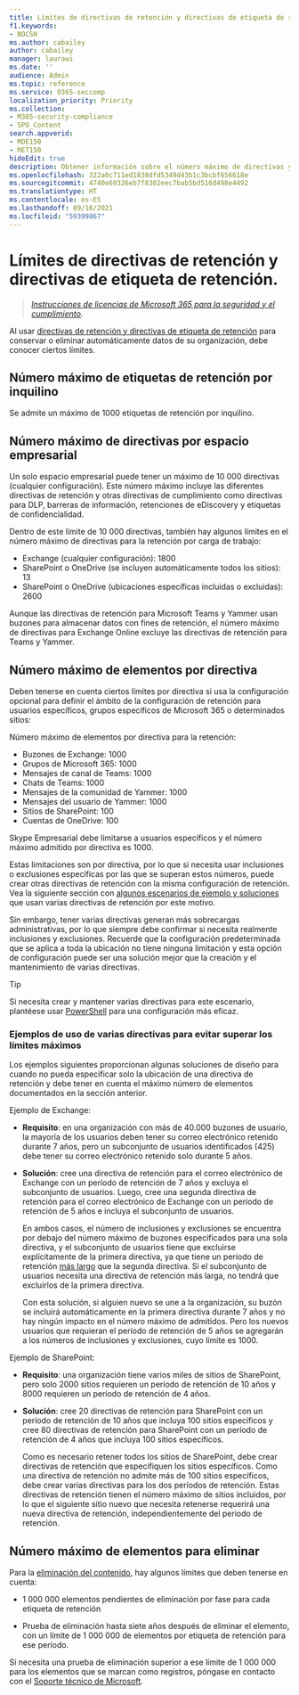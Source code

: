 ```yaml
---
title: Límites de directivas de retención y directivas de etiqueta de retención.
f1.keywords:
- NOCSH
ms.author: cabailey
author: cabailey
manager: laurawi
ms.date: ''
audience: Admin
ms.topic: reference
ms.service: O365-seccomp
localization_priority: Priority
ms.collection:
- M365-security-compliance
- SPO_Content
search.appverid:
- MOE150
- MET150
hideEdit: true
description: Obtener información sobre el número máximo de directivas y elementos por directiva para directivas de retención y directivas de etiquetas de retención
ms.openlocfilehash: 322a0c711ed1838dfd5349d43b1c3bcbf656618e
ms.sourcegitcommit: 4740e69326eb7f8302eec7bab5bd516d498e4492
ms.translationtype: HT
ms.contentlocale: es-ES
ms.lasthandoff: 09/16/2021
ms.locfileid: "59399867"
---
```

# <a name="limits-for-retention-policies-and-retention-label-policies"></a>Límites de directivas de retención y directivas de etiqueta de retención.

>*[Instrucciones de licencias de Microsoft 365 para la seguridad y el cumplimiento](/office365/servicedescriptions/microsoft-365-service-descriptions/microsoft-365-tenantlevel-services-licensing-guidance/microsoft-365-security-compliance-licensing-guidance).*

Al usar [directivas de retención y directivas de etiqueta de retención](retention.md#retention-policies-and-retention-labels) para conservar o eliminar automáticamente datos de su organización, debe conocer ciertos límites.

## <a name="maximum-number-of-retention-labels-per-tenant"></a>Número máximo de etiquetas de retención por inquilino

Se admite un máximo de 1000 etiquetas de retención por inquilino.

## <a name="maximum-number-of-policies-per-tenant"></a>Número máximo de directivas por espacio empresarial

Un solo espacio empresarial puede tener un máximo de 10 000 directivas (cualquier configuración). Este número máximo incluye las diferentes directivas de retención y otras directivas de cumplimiento como directivas para DLP, barreras de información, retenciones de eDiscovery y etiquetas de confidencialidad.

Dentro de este límite de 10 000 directivas, también hay algunos límites en el número máximo de directivas para la retención por carga de trabajo:

- Exchange (cualquier configuración): 1800
- SharePoint o OneDrive (se incluyen automáticamente todos los sitios): 13
- SharePoint o OneDrive (ubicaciones específicas incluidas o excluidas): 2600

Aunque las directivas de retención para Microsoft Teams y Yammer usan buzones para almacenar datos con fines de retención, el número máximo de directivas para Exchange Online excluye las directivas de retención para Teams y Yammer.

## <a name="maximum-number-of-items-per-policy"></a>Número máximo de elementos por directiva

Deben tenerse en cuenta ciertos límites por directiva si usa la configuración opcional para definir el ámbito de la configuración de retención para usuarios específicos, grupos específicos de Microsoft 365 o determinados sitios: 

Número máximo de elementos por directiva para la retención:

- Buzones de Exchange: 1000
- Grupos de Microsoft 365: 1000
- Mensajes de canal de Teams: 1000
- Chats de Teams: 1000
- Mensajes de la comunidad de Yammer: 1000
- Mensajes del usuario de Yammer: 1000
- Sitios de SharePoint: 100
- Cuentas de OneDrive: 100

Skype Empresarial debe limitarse a usuarios específicos y el número máximo admitido por directiva es 1000.

Estas limitaciones son por directiva, por lo que si necesita usar inclusiones o exclusiones específicas por las que se superan estos números, puede crear otras directivas de retención con la misma configuración de retención. Vea la siguiente sección con [algunos escenarios de ejemplo y soluciones](#examples-of-using-multiple-policies-to-avoid-exceeding-maximum-numbers) que usan varias directivas de retención por este motivo.

Sin embargo, tener varias directivas generan más sobrecargas administrativas, por lo que siempre debe confirmar si necesita realmente inclusiones y exclusiones. Recuerde que la configuración predeterminada que se aplica a toda la ubicación no tiene ninguna limitación y esta opción de configuración puede ser una solución mejor que la creación y el mantenimiento de varias directivas.

> [!TIP]
> Si necesita crear y mantener varias directivas para este escenario, plantéese usar [PowerShell](retention.md#powershell-cmdlets-for-retention-policies-and-retention-labels) para una configuración más eficaz.

### <a name="examples-of-using-multiple-policies-to-avoid-exceeding-maximum-numbers"></a>Ejemplos de uso de varias directivas para evitar superar los límites máximos

Los ejemplos siguientes proporcionan algunas soluciones de diseño para cuando no pueda especificar solo la ubicación de una directiva de retención y debe tener en cuenta el máximo número de elementos documentados en la sección anterior.

Ejemplo de Exchange:

- **Requisito**: en una organización con más de 40.000 buzones de usuario, la mayoría de los usuarios deben tener su correo electrónico retenido durante 7 años, pero un subconjunto de usuarios identificados (425) debe tener su correo electrónico retenido solo durante 5 años.

- **Solución**: cree una directiva de retención para el correo electrónico de Exchange con un período de retención de 7 años y excluya el subconjunto de usuarios. Luego, cree una segunda directiva de retención para el correo electrónico de Exchange con un período de retención de 5 años e incluya el subconjunto de usuarios. 
    
    En ambos casos, el número de inclusiones y exclusiones se encuentra por debajo del número máximo de buzones especificados para una sola directiva, y el subconjunto de usuarios tiene que excluirse explícitamente de la primera directiva, ya que tiene un período de retención [más largo](retention.md#the-principles-of-retention-or-what-takes-precedence) que la segunda directiva. Si el subconjunto de usuarios necesita una directiva de retención más larga, no tendrá que excluirlos de la primera directiva.
     
    Con esta solución, si alguien nuevo se une a la organización, su buzón se incluirá automáticamente en la primera directiva durante 7 años y no hay ningún impacto en el número máximo de admitidos. Pero los nuevos usuarios que requieran el período de retención de 5 años se agregarán a los números de inclusiones y exclusiones, cuyo límite es 1000.

Ejemplo de SharePoint:

- **Requisito**: una organización tiene varios miles de sitios de SharePoint, pero solo 2000 sitios requieren un período de retención de 10 años y 8000 requieren un período de retención de 4 años.

- **Solución**: cree 20 directivas de retención para SharePoint con un período de retención de 10 años que incluya 100 sitios específicos y cree 80 directivas de retención para SharePoint con un período de retención de 4 años que incluya 100 sitios específicos.
    
    Como es necesario retener todos los sitios de SharePoint, debe crear directivas de retención que especifiquen los sitios específicos. Como una directiva de retención no admite más de 100 sitios específicos, debe crear varias directivas para los dos períodos de retención. Estas directivas de retención tienen el número máximo de sitios incluidos, por lo que el siguiente sitio nuevo que necesita retenerse requerirá una nueva directiva de retención, independientemente del periodo de retención.

## <a name="maximum-number-of-items-for-disposition"></a>Número máximo de elementos para eliminar

Para la [eliminación del contenido](disposition.md), hay algunos límites que deben tenerse en cuenta:

- 1 000 000 elementos pendientes de eliminación por fase para cada etiqueta de retención

- Prueba de eliminación hasta siete años después de eliminar el elemento, con un límite de 1 000 000 de elementos por etiqueta de retención para ese período. 
    
Si necesita una prueba de eliminación superior a ese límite de 1 000 000 para los elementos que se marcan como registros, póngase en contacto con el [Soporte técnico de Microsoft](../business-video/get-help-support.md).
